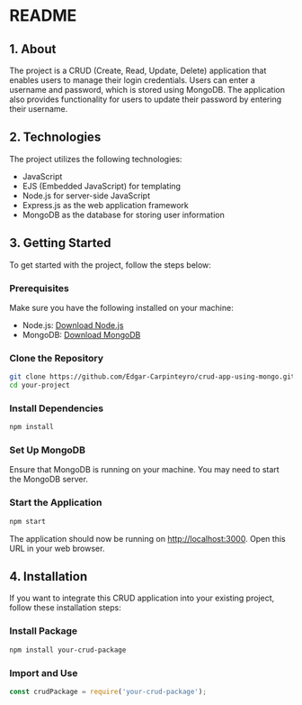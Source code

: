 # README

## 1. About

The project is a CRUD (Create, Read, Update, Delete) application that enables users to manage their login credentials. Users can enter a username and password, which is stored using MongoDB. The application also provides functionality for users to update their password by entering their username.

## 2. Technologies

The project utilizes the following technologies:

- JavaScript
- EJS (Embedded JavaScript) for templating
- Node.js for server-side JavaScript
- Express.js as the web application framework
- MongoDB as the database for storing user information

## 3. Getting Started

To get started with the project, follow the steps below:

### Prerequisites

Make sure you have the following installed on your machine:

- Node.js: [Download Node.js](https://nodejs.org/)
- MongoDB: [Download MongoDB](https://www.mongodb.com/try/download/community)

### Clone the Repository

```bash
git clone https://github.com/Edgar-Carpinteyro/crud-app-using-mongo.git
cd your-project
```

### Install Dependencies

```bash
npm install
```

### Set Up MongoDB

Ensure that MongoDB is running on your machine. You may need to start the MongoDB server.

### Start the Application

```bash
npm start
```

The application should now be running on [http://localhost:3000](http://localhost:3000). Open this URL in your web browser.

## 4. Installation

If you want to integrate this CRUD application into your existing project, follow these installation steps:

### Install Package

```bash
npm install your-crud-package
```

### Import and Use

```javascript
const crudPackage = require('your-crud-package');
```
